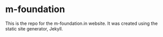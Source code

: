# m-foundation

This is the repo for the m-foundation.in website. It was created using the static site generator, Jekyll.
